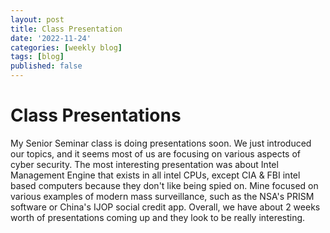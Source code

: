 ```yaml
---
layout: post
title: Class Presentation
date: '2022-11-24'
categories: [weekly blog]
tags: [blog]
published: false
---
```


# Class Presentations

My Senior Seminar class is doing presentations soon. We just introduced our topics, and it seems most of us are focusing on various aspects of cyber security. The most interesting presentation was about Intel Management Engine that exists in all intel CPUs, except CIA & FBI intel based computers because they don't like being spied on. Mine focused on various examples of modern mass surveillance, such as the NSA's PRISM software or China's IJOP social credit app. Overall, we have about 2 weeks worth of presentations coming up and they look to be really interesting.
